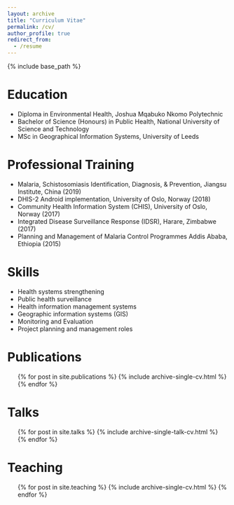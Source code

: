 ```yaml
---
layout: archive
title: "Curriculum Vitae"
permalink: /cv/
author_profile: true
redirect_from:
  - /resume
---
```


{% include base_path %}

Education
======
* Diploma in Environmental Health, Joshua Mqabuko Nkomo Polytechnic
* Bachelor of Science (Honours) in Public Health, National University of Science and Technology
* MSc in Geographical Information Systems, University of Leeds

Professional Training
======
* Malaria, Schistosomiasis Identification, Diagnosis, & Prevention,	Jiangsu Institute, China (2019)
* DHIS-2 Android implementation, 	University of Oslo, Norway (2018)
* Community Health Information System (CHIS), 	University of Oslo, Norway (2017)
* Integrated Disease Surveillance Response (IDSR), 	Harare, Zimbabwe (2017)
* Planning and Management of Malaria Control Programmes	 Addis Ababa, Ethiopia (2015)
  
Skills
======
* Health systems strengthening 
* Public health surveillance 
* Health information management systems 
* Geographic information systems (GIS)
* Monitoring and Evaluation
* Project planning and management roles

Publications
======
  <ul>{% for post in site.publications %}
    {% include archive-single-cv.html %}
  {% endfor %}</ul>
  
Talks
======
  <ul>{% for post in site.talks %}
    {% include archive-single-talk-cv.html %}
  {% endfor %}</ul>
  
Teaching
======
  <ul>{% for post in site.teaching %}
    {% include archive-single-cv.html %}
  {% endfor %}</ul>

